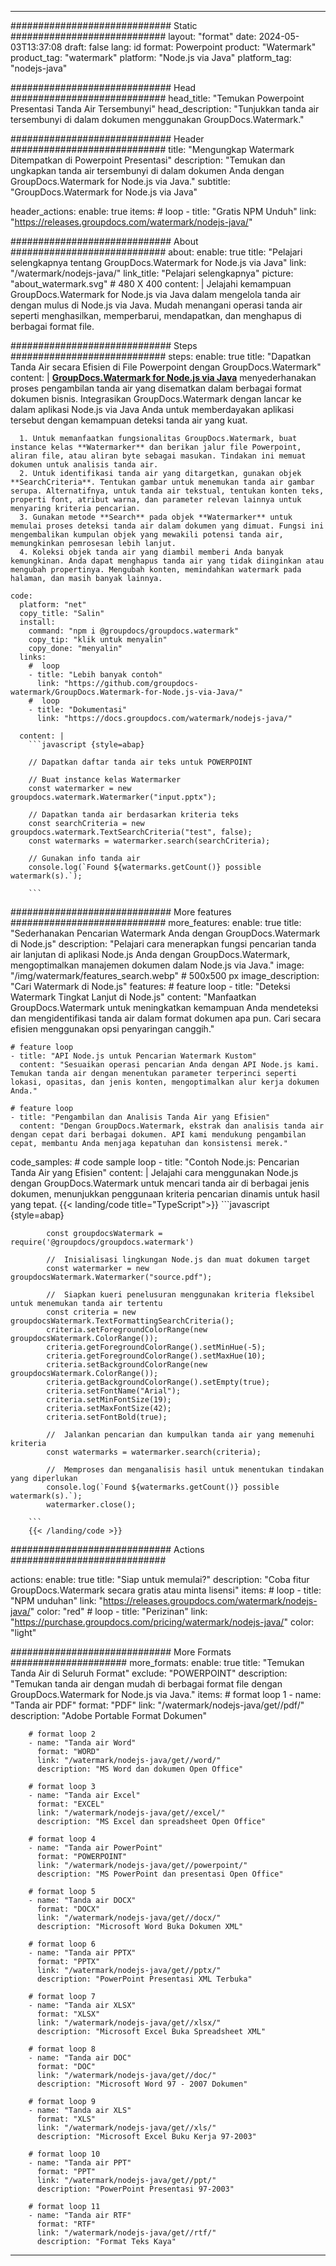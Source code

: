 
---
############################# Static ############################
layout: "format"
date:  2024-05-03T13:37:08
draft: false
lang: id
format: Powerpoint
product: "Watermark"
product_tag: "watermark"
platform: "Node.js via Java"
platform_tag: "nodejs-java"

############################# Head ############################
head_title: "Temukan Powerpoint Presentasi Tanda Air Tersembunyi"
head_description: "Tunjukkan tanda air tersembunyi di dalam dokumen menggunakan GroupDocs.Watermark."

############################# Header ############################
title: "Mengungkap Watermark Ditempatkan di Powerpoint Presentasi" 
description: "Temukan dan ungkapkan tanda air tersembunyi di dalam dokumen Anda dengan GroupDocs.Watermark for Node.js via Java."
subtitle: "GroupDocs.Watermark for Node.js via Java" 

header_actions:
  enable: true
  items:
    #  loop
    - title: "Gratis NPM Unduh"
      link: "https://releases.groupdocs.com/watermark/nodejs-java/"
      
############################# About ############################
about:
    enable: true
    title: "Pelajari selengkapnya tentang GroupDocs.Watermark for Node.js via Java"
    link: "/watermark/nodejs-java/"
    link_title: "Pelajari selengkapnya"
    picture: "about_watermark.svg" # 480 X 400
    content: |
       Jelajahi kemampuan GroupDocs.Watermark for Node.js via Java dalam mengelola tanda air dengan mulus di Node.js via Java. Mudah menangani operasi tanda air seperti menghasilkan, memperbarui, mendapatkan, dan menghapus di berbagai format file.

############################# Steps ############################
steps:
    enable: true
    title: "Dapatkan Tanda Air secara Efisien di File Powerpoint dengan GroupDocs.Watermark"
    content: |
      **[GroupDocs.Watermark for Node.js via Java](https://products.groupdocs.com/watermark/nodejs-java/)** menyederhanakan proses pengambilan tanda air yang disematkan dalam berbagai format dokumen bisnis. Integrasikan GroupDocs.Watermark dengan lancar ke dalam aplikasi Node.js via Java Anda untuk memberdayakan aplikasi tersebut dengan kemampuan deteksi tanda air yang kuat.
      
      1. Untuk memanfaatkan fungsionalitas GroupDocs.Watermark, buat instance kelas **Watermarker** dan berikan jalur file Powerpoint, aliran file, atau aliran byte sebagai masukan. Tindakan ini memuat dokumen untuk analisis tanda air.
      2. Untuk identifikasi tanda air yang ditargetkan, gunakan objek **SearchCriteria**. Tentukan gambar untuk menemukan tanda air gambar serupa. Alternatifnya, untuk tanda air tekstual, tentukan konten teks, properti font, atribut warna, dan parameter relevan lainnya untuk menyaring kriteria pencarian.
      3. Gunakan metode **Search** pada objek **Watermarker** untuk memulai proses deteksi tanda air dalam dokumen yang dimuat. Fungsi ini mengembalikan kumpulan objek yang mewakili potensi tanda air, memungkinkan pemrosesan lebih lanjut.
      4. Koleksi objek tanda air yang diambil memberi Anda banyak kemungkinan. Anda dapat menghapus tanda air yang tidak diinginkan atau mengubah propertinya. Mengubah konten, memindahkan watermark pada halaman, dan masih banyak lainnya.
   
    code:
      platform: "net"
      copy_title: "Salin"
      install:
        command: "npm i @groupdocs/groupdocs.watermark"
        copy_tip: "klik untuk menyalin"
        copy_done: "menyalin"
      links:
        #  loop
        - title: "Lebih banyak contoh"
          link: "https://github.com/groupdocs-watermark/GroupDocs.Watermark-for-Node.js-via-Java/"
        #  loop
        - title: "Dokumentasi"
          link: "https://docs.groupdocs.com/watermark/nodejs-java/"
          
      content: |
        ```javascript {style=abap}

        // Dapatkan daftar tanda air teks untuk POWERPOINT

        // Buat instance kelas Watermarker
        const watermarker = new groupdocs.watermark.Watermarker("input.pptx");
        
        // Dapatkan tanda air berdasarkan kriteria teks
        const searchCriteria = new groupdocs.watermark.TextSearchCriteria("test", false);
        const watermarks = watermarker.search(searchCriteria);

        // Gunakan info tanda air
        console.log(`Found ${watermarks.getCount()} possible watermark(s).`);
        
        ```            

############################# More features ############################
more_features:
  enable: true
  title: "Sederhanakan Pencarian Watermark Anda dengan GroupDocs.Watermark di Node.js"
  description: "Pelajari cara menerapkan fungsi pencarian tanda air lanjutan di aplikasi Node.js Anda dengan GroupDocs.Watermark, mengoptimalkan manajemen dokumen dalam Node.js via Java."
  image: "/img/watermark/features_search.webp" # 500x500 px
  image_description: "Cari Watermark di Node.js"
  features:
    # feature loop
    - title: "Deteksi Watermark Tingkat Lanjut di Node.js"
      content: "Manfaatkan GroupDocs.Watermark untuk meningkatkan kemampuan Anda mendeteksi dan mengidentifikasi tanda air dalam format dokumen apa pun. Cari secara efisien menggunakan opsi penyaringan canggih."

    # feature loop
    - title: "API Node.js untuk Pencarian Watermark Kustom"
      content: "Sesuaikan operasi pencarian Anda dengan API Node.js kami. Temukan tanda air dengan menentukan parameter terperinci seperti lokasi, opasitas, dan jenis konten, mengoptimalkan alur kerja dokumen Anda."

    # feature loop
    - title: "Pengambilan dan Analisis Tanda Air yang Efisien"
      content: "Dengan GroupDocs.Watermark, ekstrak dan analisis tanda air dengan cepat dari berbagai dokumen. API kami mendukung pengambilan cepat, membantu Anda menjaga kepatuhan dan konsistensi merek."
      
  code_samples:
    # code sample loop
    - title: "Contoh Node.js: Pencarian Tanda Air yang Efisien"
      content: |
        Jelajahi cara menggunakan Node.js dengan GroupDocs.Watermark untuk mencari tanda air di berbagai jenis dokumen, menunjukkan penggunaan kriteria pencarian dinamis untuk hasil yang tepat.
        {{< landing/code title="TypeScript">}}
        ```javascript {style=abap}
        
            const groupdocsWatermark = require('@groupdocs/groupdocs.watermark')

            //  Inisialisasi lingkungan Node.js dan muat dokumen target
            const watermarker = new groupdocsWatermark.Watermarker("source.pdf");

            //  Siapkan kueri penelusuran menggunakan kriteria fleksibel untuk menemukan tanda air tertentu
            const criteria = new groupdocsWatermark.TextFormattingSearchCriteria();
            criteria.setForegroundColorRange(new groupdocsWatermark.ColorRange());
            criteria.getForegroundColorRange().setMinHue(-5);
            criteria.getForegroundColorRange().setMaxHue(10);
            criteria.setBackgroundColorRange(new groupdocsWatermark.ColorRange());
            criteria.getBackgroundColorRange().setEmpty(true);
            criteria.setFontName("Arial");
            criteria.setMinFontSize(19);
            criteria.setMaxFontSize(42);
            criteria.setFontBold(true);
  
            //  Jalankan pencarian dan kumpulkan tanda air yang memenuhi kriteria
            const watermarks = watermarker.search(criteria);

            //  Memproses dan menganalisis hasil untuk menentukan tindakan yang diperlukan
            console.log(`Found ${watermarks.getCount()} possible watermark(s).`);
            watermarker.close();

        ```
        {{< /landing/code >}}


############################# Actions ############################

actions:
  enable: true
  title: "Siap untuk memulai?"
  description: "Coba fitur GroupDocs.Watermark secara gratis atau minta lisensi"
  items:
    #  loop
    - title: "NPM unduhan"
      link: "https://releases.groupdocs.com/watermark/nodejs-java/"
      color: "red"
        #  loop
    - title: "Perizinan"
      link: "https://purchase.groupdocs.com/pricing/watermark/nodejs-java/"
      color: "light"


############################# More Formats #####################
more_formats:
    enable: true
    title: "Temukan Tanda Air di Seluruh Format"
    exclude: "POWERPOINT"
    description: "Temukan tanda air dengan mudah di berbagai format file dengan GroupDocs.Watermark for Node.js via Java."
    items: 
        # format loop 1
        - name: "Tanda air PDF"
          format: "PDF"
          link: "/watermark/nodejs-java/get//pdf/"
          description: "Adobe Portable Format Dokumen"

        # format loop 2
        - name: "Tanda air Word"
          format: "WORD"
          link: "/watermark/nodejs-java/get//word/"
          description: "MS Word dan dokumen Open Office"
          
        # format loop 3
        - name: "Tanda air Excel"
          format: "EXCEL"
          link: "/watermark/nodejs-java/get//excel/"
          description: "MS Excel dan spreadsheet Open Office"

        # format loop 4
        - name: "Tanda air PowerPoint"
          format: "POWERPOINT"
          link: "/watermark/nodejs-java/get//powerpoint/"
          description: "MS PowerPoint dan presentasi Open Office"

        # format loop 5
        - name: "Tanda air DOCX"
          format: "DOCX"
          link: "/watermark/nodejs-java/get//docx/"
          description: "Microsoft Word Buka Dokumen XML"
          
        # format loop 6
        - name: "Tanda air PPTX"
          format: "PPTX"
          link: "/watermark/nodejs-java/get//pptx/"
          description: "PowerPoint Presentasi XML Terbuka"
          
        # format loop 7
        - name: "Tanda air XLSX"
          format: "XLSX"
          link: "/watermark/nodejs-java/get//xlsx/"
          description: "Microsoft Excel Buka Spreadsheet XML"

        # format loop 8
        - name: "Tanda air DOC"
          format: "DOC"
          link: "/watermark/nodejs-java/get//doc/"
          description: "Microsoft Word 97 - 2007 Dokumen"

        # format loop 9
        - name: "Tanda air XLS"
          format: "XLS"
          link: "/watermark/nodejs-java/get//xls/"
          description: "Microsoft Excel Buku Kerja 97-2003"

        # format loop 10
        - name: "Tanda air PPT"
          format: "PPT"
          link: "/watermark/nodejs-java/get//ppt/"
          description: "PowerPoint Presentasi 97-2003"

        # format loop 11
        - name: "Tanda air RTF"
          format: "RTF"
          link: "/watermark/nodejs-java/get//rtf/"
          description: "Format Teks Kaya"

---